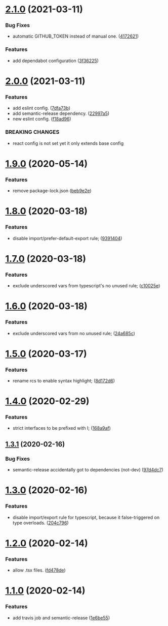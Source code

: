 # [2.1.0](https://github.com/xobotyi/eslint-config/compare/v2.0.0...v2.1.0) (2021-03-11)


### Bug Fixes

* automatic GITHUB_TOKEN instead of manual one. ([4172621](https://github.com/xobotyi/eslint-config/commit/41726210914120ac4741925f5dfe2af002e619fc))


### Features

* add dependabot configuration ([3f36225](https://github.com/xobotyi/eslint-config/commit/3f36225fd876421260614d3b5bfac229c615819d))

# [2.0.0](https://github.com/xobotyi/eslint-config/compare/v1.9.0...v2.0.0) (2021-03-11)


### Features

* add eslint config. ([7dfa73b](https://github.com/xobotyi/eslint-config/commit/7dfa73b5ad7043536cc59a1156b58f3877130ff6))
* add semantic-release dependency. ([22997a5](https://github.com/xobotyi/eslint-config/commit/22997a5e6d1d92c06aec7f4148a3313a5cc1d037))
* new eslint config. ([f18ad96](https://github.com/xobotyi/eslint-config/commit/f18ad96b0c1db134ca8f382bf194989dbaf47060))


### BREAKING CHANGES

* react config is not set yet it only extends base config

# [1.9.0](https://github.com/xobotyi/preset-eslint/compare/v1.8.0...v1.9.0) (2020-05-14)


### Features

* remove package-lock.json ([beb9e2e](https://github.com/xobotyi/preset-eslint/commit/beb9e2e9bede86d1662324bf2b131490ae2697dd))

# [1.8.0](https://github.com/xobotyi/preset-eslint/compare/v1.7.0...v1.8.0) (2020-03-18)


### Features

* disable import/prefer-default-export rule; ([9391404](https://github.com/xobotyi/preset-eslint/commit/93914049ad85edac487ae8cd8473ea520601cd5a))

# [1.7.0](https://github.com/xobotyi/preset-eslint/compare/v1.6.0...v1.7.0) (2020-03-18)


### Features

* exclude underscored vars from typescript's no unused rule; ([c10025e](https://github.com/xobotyi/preset-eslint/commit/c10025e459ae92f8af98efaacb9739acf3b773f6))

# [1.6.0](https://github.com/xobotyi/preset-eslint/compare/v1.5.0...v1.6.0) (2020-03-18)


### Features

* exclude underscored vars from no unused rule; ([24a685c](https://github.com/xobotyi/preset-eslint/commit/24a685ce5780b27d1e7b34998b2e5367f6a42182))

# [1.5.0](https://github.com/xobotyi/preset-eslint/compare/v1.4.0...v1.5.0) (2020-03-17)


### Features

* rename rcs to enable syntax highlight; ([8d172d6](https://github.com/xobotyi/preset-eslint/commit/8d172d6ff9a9b1b7ecd42a5d84f15a83a01072f1))

# [1.4.0](https://github.com/xobotyi/preset-eslint/compare/v1.3.1...v1.4.0) (2020-02-29)


### Features

* strict interfaces to be prefixed with I; ([168a9af](https://github.com/xobotyi/preset-eslint/commit/168a9af584fa323ceb8dab088da66dc43156de7c))

## [1.3.1](https://github.com/xobotyi/preset-eslint/compare/v1.3.0...v1.3.1) (2020-02-16)


### Bug Fixes

* semantic-release accidentally got to dependencies (not-dev) ([97d4dc7](https://github.com/xobotyi/preset-eslint/commit/97d4dc73305fca169442d3450cc5b19a21ea03fc))

# [1.3.0](https://github.com/xobotyi/preset-eslint/compare/v1.2.0...v1.3.0) (2020-02-16)


### Features

* disable import/export rule for typescript, because it false-triggered on type overloads. ([204c796](https://github.com/xobotyi/preset-eslint/commit/204c7961baa3b91a26aa680c6cc2623d2b7d9007))

# [1.2.0](https://github.com/xobotyi/preset-eslint/compare/v1.1.0...v1.2.0) (2020-02-14)


### Features

* allow .tsx files. ([fd478de](https://github.com/xobotyi/preset-eslint/commit/fd478de7e8b1b5d0219eae53dbe389b51f05fb4f))

# [1.1.0](https://github.com/xobotyi/preset-eslint/compare/v1.0.6...v1.1.0) (2020-02-14)


### Features

* add travis job and semantic-release ([1e6be55](https://github.com/xobotyi/preset-eslint/commit/1e6be55cf0bcac671b9106cf8bcce18f61dc34e7))
